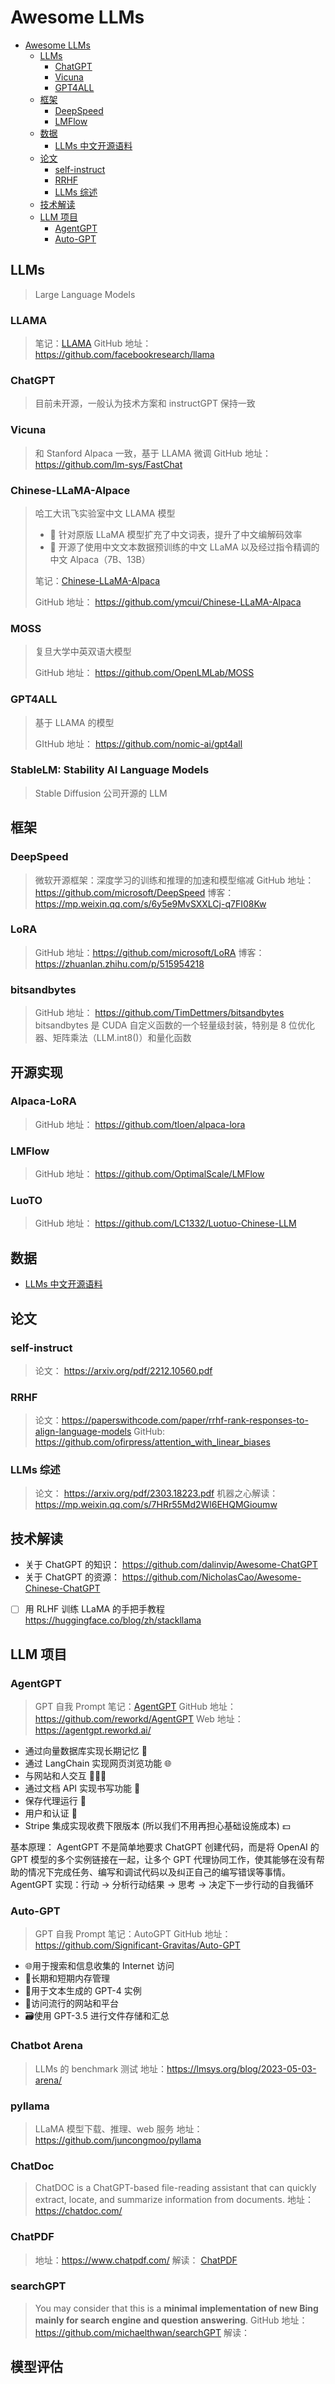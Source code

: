 # Awesome LLMs
- [Awesome LLMs](#awesome-llms)
  - [LLMs](#llms)
    - [ChatGPT](#chatgpt)
    - [Vicuna](#vicuna)
    - [GPT4ALL](#gpt4all)
  - [框架](#框架)
    - [DeepSpeed](#deepspeed)
    - [LMFlow](#lmflow)
  - [数据](#数据)
    - [LLMs 中文开源语料](#llms-中文开源语料)
  - [论文](#论文)
    - [self-instruct](#self-instruct)
    - [RRHF](#rrhf)
    - [LLMs 综述](#llms-综述)
  - [技术解读](#技术解读)
  - [LLM 项目](#llm-项目)
    - [AgentGPT](#agentgpt)
    - [Auto-GPT](#auto-gpt)

## LLMs

> Large Language Models

### LLAMA

> 笔记：[LLAMA](../论文/LLMs/LLAMA.md)
> GitHub 地址： https://github.com/facebookresearch/llama



### ChatGPT

> 目前未开源，一般认为技术方案和 instructGPT 保持一致



### Vicuna

> 和 Stanford Alpaca 一致，基于 LLAMA 微调
> GitHub 地址： https://github.com/lm-sys/FastChat



### Chinese-LLaMA-Alpace

> 哈工大讯飞实验室中文 LLAMA 模型
>
> - 🚀 针对原版 LLaMA 模型扩充了中文词表，提升了中文编解码效率
> - 🚀 开源了使用中文文本数据预训练的中文 LLaMA 以及经过指令精调的中文 Alpaca（7B、13B）
>
> 笔记：[Chinese-LLaMA-Alpaca](../论文/LLMs/Chinese-LLaMA-Alpaca.md)
>
> GitHub 地址： https://github.com/ymcui/Chinese-LLaMA-Alpaca



### MOSS

> 复旦大学中英双语大模型
>
> GitHub 地址： https://github.com/OpenLMLab/MOSS



### GPT4ALL

> 基于 LLAMA 的模型
> 
> GItHub 地址： https://github.com/nomic-ai/gpt4all



### StableLM: Stability AI Language Models

> Stable Diffusion 公司开源的 LLM



## 框架

### DeepSpeed
> 微软开源框架：深度学习的训练和推理的加速和模型缩减
> GitHub 地址： https://github.com/microsoft/DeepSpeed
> 博客： https://mp.weixin.qq.com/s/6y5e9MvSXXLCj-q7FI08Kw

### LoRA
> GitHub 地址：https://github.com/microsoft/LoRA
> 博客： https://zhuanlan.zhihu.com/p/515954218

### bitsandbytes

> GitHub 地址： https://github.com/TimDettmers/bitsandbytes
> bitsandbytes 是 CUDA 自定义函数的一个轻量级封装，特别是 8 位优化器、矩阵乘法（LLM.int8()）和量化函数


## 开源实现

### Alpaca-LoRA
> GitHub 地址： https://github.com/tloen/alpaca-lora

### LMFlow
> GitHub 地址： https://github.com/OptimalScale/LMFlow

### LuoTO
> GitHub 地址： https://github.com/LC1332/Luotuo-Chinese-LLM
> 


## 数据

- [LLMs 中文开源语料](LLMs中文开源语料.md)


## 论文

### self-instruct

> 论文： https://arxiv.org/pdf/2212.10560.pdf



### RRHF

> 论文：https://paperswithcode.com/paper/rrhf-rank-responses-to-align-language-models
> GitHub: https://github.com/ofirpress/attention_with_linear_biases



### LLMs 综述

>论文： https://arxiv.org/pdf/2303.18223.pdf
>机器之心解读： https://mp.weixin.qq.com/s/7HRr55Md2Wl6EHQMGioumw




## 技术解读

- 关于 ChatGPT 的知识： https://github.com/dalinvip/Awesome-ChatGPT
- 关于 ChatGPT 的资源： https://github.com/NicholasCao/Awesome-Chinese-ChatGPT

- [ ] 用 RLHF 训练 LLaMA 的手把手教程 https://huggingface.co/blog/zh/stackllama

## LLM 项目

### AgentGPT

> GPT 自我 Prompt
> 笔记：[AgentGPT](awesome_llm_projects/agentgpt.md)
> GitHub 地址：https://github.com/reworkd/AgentGPT
> Web 地址：https://agentgpt.reworkd.ai/

- 通过向量数据库实现长期记忆 🧠
- 通过 LangChain 实现网页浏览功能 🌐
- 与网站和人交互 👨‍👩‍👦
- 通过文档 API 实现书写功能 📄
- 保存代理运行 💾
- 用户和认证 🔐
- Stripe 集成实现收费下限版本 (所以我们不用再担心基础设施成本) 💵

基本原理：
AgentGPT 不是简单地要求 ChatGPT 创建代码，而是将 OpenAI 的 GPT 模型的多个实例链接在一起，让多个 GPT 代理协同工作，使其能够在没有帮助的情况下完成任务、编写和调试代码以及纠正自己的编写错误等事情。
AgentGPT 实现：行动 -> 分析行动结果 -> 思考 -> 决定下一步行动的自我循环


### Auto-GPT

>GPT 自我 Prompt 
>笔记：AutoGPT
>GitHub 地址：https://github.com/Significant-Gravitas/Auto-GPT

- 🌐用于搜索和信息收集的 Internet 访问
- 💾长期和短期内存管理
- 🧠用于文本生成的 GPT-4 实例
- 🔗访问流行的网站和平台
- 🗃️使用 GPT-3.5 进行文件存储和汇总


### Chatbot Arena

> LLMs 的 benchmark 测试
> 地址：https://lmsys.org/blog/2023-05-03-arena/



### pyllama

> LLaMA 模型下载、推理、web 服务
> 地址：https://github.com/juncongmoo/pyllama


### ChatDoc

>ChatDOC is a ChatGPT-based file-reading assistant that can quickly extract, locate, and summarize information from documents.
>地址：https://chatdoc.com/


### ChatPDF

> 地址：https://www.chatpdf.com/
> 解读： [ChatPDF](awesome_llm_projects/ChatPDF.md)


### searchGPT

> You may consider that this is a **minimal implementation of new Bing mainly for search engine and question answering**.
> GitHub 地址： https://github.com/michaelthwan/searchGPT
> 解读：


## 模型评估

> 

